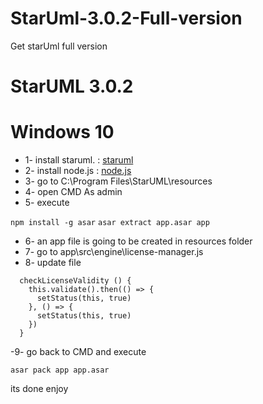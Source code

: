 # StarUml-3.0.2-Full-version 
Get starUml full version

# StarUML 3.0.2
# Windows 10


- 1- install staruml. : [staruml](http://staruml.io/)
- 2- install node.js  : [node.js](https://nodejs.org/en/download/)
- 3- go to C:\Program Files\StarUML\resources
- 4- open CMD As admin
- 5- execute 

`npm install -g asar`
`asar extract app.asar app`


- 6- an app file is going to be created in resources folder 
- 7-   go to app\src\engine\license-manager.js
- 8- update file

  
  
```
  checkLicenseValidity () {
    this.validate().then(() => {
      setStatus(this, true)
    }, () => {
      setStatus(this, true)
    })
  }
```
 

-9- go back to CMD and execute 

  `asar pack app app.asar`
  
  
  
  
  its done enjoy

